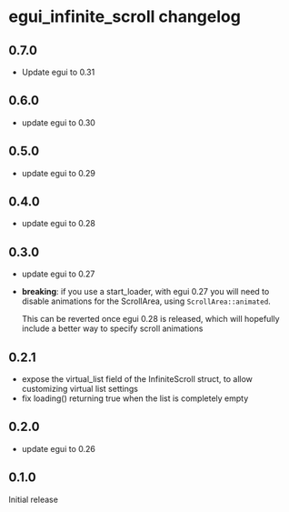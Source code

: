 # egui_infinite_scroll changelog

## 0.7.0

- Update egui to 0.31

## 0.6.0

- update egui to 0.30

## 0.5.0

- update egui to 0.29

## 0.4.0

- update egui to 0.28

## 0.3.0

- update egui to 0.27
- **breaking**: if you use a start_loader, with egui 0.27
  you will need to disable animations for the ScrollArea, using `ScrollArea::animated`.

  This can be reverted once egui 0.28 is released, which will hopefully include a better
  way to specify scroll animations

## 0.2.1

- expose the virtual_list field of the InfiniteScroll struct, to allow customizing virtual list settings
- fix loading() returning true when the list is completely empty

## 0.2.0

- update egui to 0.26

## 0.1.0

Initial release
